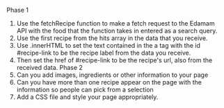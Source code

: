 Phase 1

1. Use the fetchRecipe function to make a fetch request
   to the Edamam API with
   the food that the function takes in
   entered as a search query.
2. Use the first recipe from the hits array in the data that you receive.
3. Use .innerHTML to set the text contained in the a tag
   with the id #recipe-link to be the recipe label from the data you receive.
4. Then set the href of #recipe-link to be the recipe's url,
   also from the received data.
   Phase 2
5. Can you add images, ingredients or other information to your page
6. Can you have more than one recipe appear on the page
   with the information so people can pick from a selection
7. Add a CSS file and style your page appropriately.
